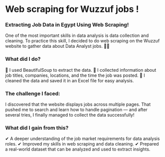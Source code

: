 # Web scraping for Wuzzuf jobs !
### Extracting Job Data in Egypt Using Web Scraping!

One of the most important skills in data analysis is data collection and cleaning. To practice this skill, I decided to do web scraping on the Wuzzuf website to gather data about Data Analyst jobs. 🕵️‍♂️

### What did I do?
🔹 I used BeautifulSoup to extract the data.
🔹 I collected information about job titles, companies, locations, and the time the job was posted.
🔹 I cleaned the data and saved it in an Excel file for easy analysis.

### The challenge I faced:
I discovered that the website displays jobs across multiple pages. That pushed me to search and learn how to handle pagination — and after several tries, I finally managed to collect the data successfully!

### What did I gain from this?
✔ A deeper understanding of the job market requirements for data analysis roles.
✔ Improved my skills in web scraping and data cleaning.
✔ Prepared a real-world dataset that can be analyzed and used to extract insights.

